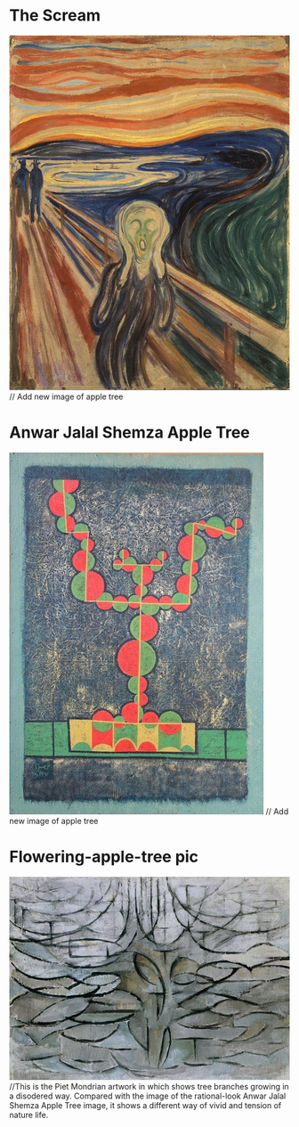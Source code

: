 # The Scream
![an image of the scream](readmeImages/the-scream.jpg)
// Add new image of apple tree
# Anwar Jalal Shemza Apple Tree
![an image of the scream](readmeImages/Anwar%20Jalal%20Shemza%20Apple%20Tree.jpeg)
// Add new image of apple tree
# Flowering-apple-tree pic
![an image of the scream](readmeImages/flowering-apple-tree.jpg)
//This is the Piet Mondrian artwork in which shows tree branches growing in a disodered way. Compared with the image of the rational-look Anwar Jalal Shemza Apple Tree image, it shows a different way of vivid and tension of nature life.